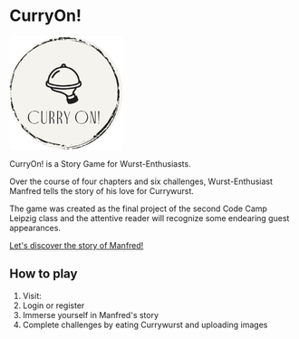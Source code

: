 # CurryOn!

<img src="src/assets/images/KONIEC0.png" width="200">

CurryOn! is a Story Game for Wurst-Enthusiasts.

Over the course of four chapters and six challenges, Wurst-Enthusiast Manfred tells the story of his love for Currywurst.

The game was created as the final project of the second Code Camp Leipzig class and the attentive reader will recognize some endearing guest appearances.

[Let's discover the story of Manfred!](https://loving-feynman-16214a.netlify.app/)

## How to play

1.  Visit:
2.  Login or register
3.  Immerse yourself in Manfred's story
4.  Complete challenges by eating Currywurst and uploading images
